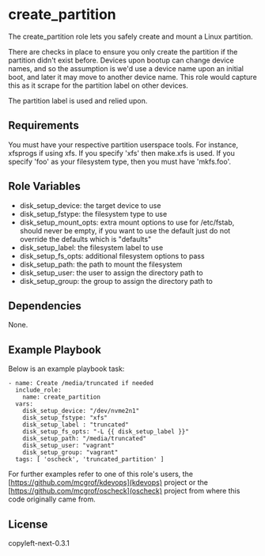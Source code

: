 create_partition
================

The create_partition role lets you safely create and mount a Linux partition.

There are checks in place to ensure you only create the partition if the
partition didn't exist before. Devices upon bootup can change device names, and
so the assumption is we'd use a device name upon an initial boot, and later it
may move to another device name. This role would capture this as it scrape for
the partition label on other devices.

The partition label is used and relied upon.

Requirements
------------

You must have your respective partition userspace tools.  For instance,
xfsprogs if using xfs. If you specify 'xfs' then make.xfs is used. If you
specify 'foo' as your filesystem type, then you must have 'mkfs.foo'.

Role Variables
--------------

  * disk_setup_device: the target device to use
  * disk_setup_fstype: the filesystem type to use
  * disk_setup_mount_opts: extra mount options to use for /etc/fstab, should
    never be empty, if you want to use the default just do not override
    the defaults which is "defaults"
  * disk_setup_label: the filesystem label to use
  * disk_setup_fs_opts: additional filesystem options to pass
  * disk_setup_path: the path to mount the filesystem
  * disk_setup_user: the user to assign the directory path to
  * disk_setup_group: the group to assign the directory path to

Dependencies
------------

None.

Example Playbook
----------------

Below is an example playbook task:

```
- name: Create /media/truncated if needed
  include_role:
    name: create_partition
  vars:
    disk_setup_device: "/dev/nvme2n1"
    disk_setup_fstype: "xfs"
    disk_setup_label : "truncated"
    disk_setup_fs_opts: "-L {{ disk_setup_label }}"
    disk_setup_path: "/media/truncated"
    disk_setup_user: "vagrant"
    disk_setup_group: "vagrant"
  tags: [ 'oscheck', 'truncated_partition' ]
```

For further examples refer to one of this role's users, the
[https://github.com/mcgrof/kdevops](kdevops) project or the
[https://github.com/mcgrof/oscheck](oscheck) project from where
this code originally came from.

License
-------

copyleft-next-0.3.1
